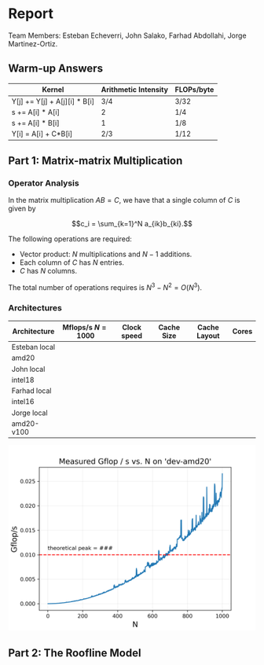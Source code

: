 # Report

Team Members: Esteban Echeverri, John Salako, Farhad Abdollahi, Jorge Martinez-Ortiz.

## Warm-up Answers

Kernel | Arithmetic Intensity | FLOPs/byte
--|--|--
Y[j] += Y[j] + A[j][i] * B[i] | 3/4   | 3/32 
s += A[i] * A[i]              | 2     | 1/4
s += A[i] * B[i]              | 1     | 1/8
Y[i] = A[i] + C*B[i]          | 2/3   | 1/12

## Part 1: Matrix-matrix Multiplication

### Operator Analysis
In the matrix multiplication $AB = C$, we have that a single column of $C$ is given by

$$c_i = \sum_{k=1}^N a_{ik}b_{ki}.$$

The following operations are required:
- Vector product: $N$ multiplications and $N-1$ additions.
- Each column of $C$ has $N$ entries.
- $C$ has $N$ columns.

The total number of operations requires is $N^3-N^2=O(N^3)$.

### Architectures 

 Architecture | Mflops/s $N=1000$ | Clock speed | Cache Size | Cache Layout | Cores
--|--|--|--|--|--|
Esteban local       | |||
amd20               | |||
John local          | |||
intel18             | |||
Farhad local        | |||
intel16             | ||| 
Jorge local         | |||
amd20-v100          | |||

![img1](/analysis/sample.png)

## Part 2: The Roofline Model